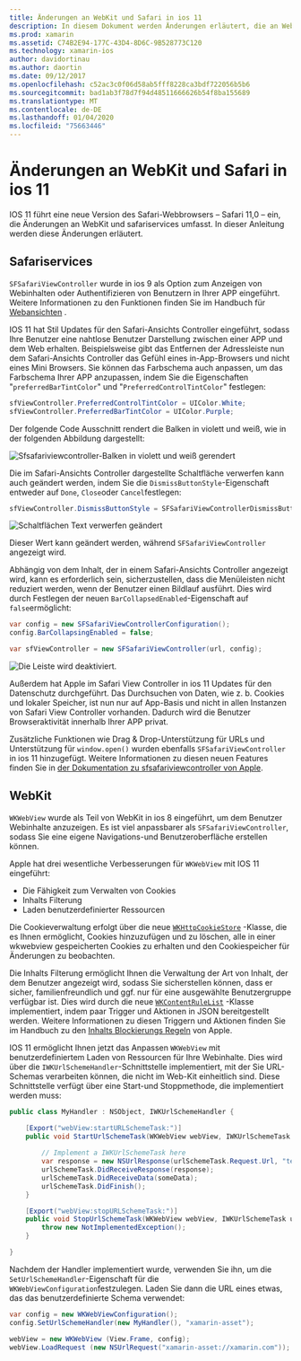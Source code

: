 ```yaml
---
title: Änderungen an WebKit und Safari in ios 11
description: In diesem Dokument werden Änderungen erläutert, die an WebKit und dem Safari Services-Framework in ios 11 vorgenommen wurden. Es wird beschrieben, wie Sie mit Formatierungs Updates in sfsafariviewcontroller und neuen Features in wkwebview arbeiten.
ms.prod: xamarin
ms.assetid: C74B2E94-177C-43D4-8D6C-9B528773C120
ms.technology: xamarin-ios
author: davidortinau
ms.author: daortin
ms.date: 09/12/2017
ms.openlocfilehash: c52ac3c0f06d58ab5fff8228ca3bdf722056b5b6
ms.sourcegitcommit: bad1ab3f78d7f94d48511666626b54f8ba155689
ms.translationtype: MT
ms.contentlocale: de-DE
ms.lasthandoff: 01/04/2020
ms.locfileid: "75663446"
---
```

# <a name="webkit-and-safari-changes-in-ios-11"></a>Änderungen an WebKit und Safari in ios 11

IOS 11 führt eine neue Version des Safari-Webbrowsers – Safari 11,0 – ein, die Änderungen an WebKit und safariservices umfasst. In dieser Anleitung werden diese Änderungen erläutert.

## <a name="safariservices"></a>Safariservices

`SFSafariViewController` wurde in ios 9 als Option zum Anzeigen von Webinhalten oder Authentifizieren von Benutzern in Ihrer APP eingeführt. Weitere Informationen zu den Funktionen finden Sie im Handbuch für [Webansichten](~/ios/user-interface/controls/webview.md#sfsafariviewcontroller) .

IOS 11 hat Stil Updates für den Safari-Ansichts Controller eingeführt, sodass Ihre Benutzer eine nahtlose Benutzer Darstellung zwischen einer APP und dem Web erhalten. Beispielsweise gibt das Entfernen der Adressleiste nun dem Safari-Ansichts Controller das Gefühl eines in-App-Browsers und nicht eines Mini Browsers. Sie können das Farbschema auch anpassen, um das Farbschema Ihrer APP anzupassen, indem Sie die Eigenschaften "`preferredBarTintColor`" und "`PreferredControlTintColor`" festlegen:

```csharp
sfViewController.PreferredControlTintColor = UIColor.White;
sfViewController.PreferredBarTintColor = UIColor.Purple;
```

Der folgende Code Ausschnitt rendert die Balken in violett und weiß, wie in der folgenden Abbildung dargestellt:

![Sfsafariviewcontroller-Balken in violett und weiß gerendert](web-images/image1.png)

Die im Safari-Ansichts Controller dargestellte Schaltfläche verwerfen kann auch geändert werden, indem Sie die `DismissButtonStyle`-Eigenschaft entweder auf `Done`, `Close`oder `Cancel`festlegen:

```csharp
sfViewController.DismissButtonStyle = SFSafariViewControllerDismissButtonStyle.Close;
```

![Schaltflächen Text verwerfen geändert](web-images/image2.png)

Dieser Wert kann geändert werden, während `SFSafariViewController` angezeigt wird.

Abhängig von dem Inhalt, der in einem Safari-Ansichts Controller angezeigt wird, kann es erforderlich sein, sicherzustellen, dass die Menüleisten nicht reduziert werden, wenn der Benutzer einen Bildlauf ausführt. Dies wird durch Festlegen der neuen `BarCollapsedEnabled`-Eigenschaft auf `false`ermöglicht:

```csharp
var config = new SFSafariViewControllerConfiguration();
config.BarCollapsingEnabled = false;

var sfViewController = new SFSafariViewController(url, config);
```

![Die Leiste wird deaktiviert.](web-images/image3.png)

Außerdem hat Apple im Safari View Controller in ios 11 Updates für den Datenschutz durchgeführt. Das Durchsuchen von Daten, wie z. b. Cookies und lokaler Speicher, ist nun nur auf App-Basis und nicht in allen Instanzen von Safari View Controller vorhanden. Dadurch wird die Benutzer Browseraktivität innerhalb Ihrer APP privat.

Zusätzliche Funktionen wie Drag & Drop-Unterstützung für URLs und Unterstützung für `window.open()` wurden ebenfalls `SFSafariViewController` in ios 11 hinzugefügt. Weitere Informationen zu diesen neuen Features finden Sie in [der Dokumentation zu sfsafariviewcontroller von Apple](https://developer.apple.com/documentation/safariservices/sfsafariviewcontroller?changes=latest_minor).

## <a name="webkit"></a>WebKit

`WKWebView` wurde als Teil von WebKit in ios 8 eingeführt, um dem Benutzer Webinhalte anzuzeigen. Es ist viel anpassbarer als `SFSafariViewController`, sodass Sie eine eigene Navigations-und Benutzeroberfläche erstellen können.

Apple hat drei wesentliche Verbesserungen für `WKWebView` mit IOS 11 eingeführt: 

- Die Fähigkeit zum Verwalten von Cookies
- Inhalts Filterung
- Laden benutzerdefinierter Ressourcen

Die Cookieverwaltung erfolgt über die neue [`WKHttpCookieStore`](https://developer.apple.com/documentation/webkit/wkhttpcookiestore) -Klasse, die es Ihnen ermöglicht, Cookies hinzuzufügen und zu löschen, alle in einer wkwebview gespeicherten Cookies zu erhalten und den Cookiespeicher für Änderungen zu beobachten.

Die Inhalts Filterung ermöglicht Ihnen die Verwaltung der Art von Inhalt, der dem Benutzer angezeigt wird, sodass Sie sicherstellen können, dass er sicher, familienfreundlich und ggf. nur für eine ausgewählte Benutzergruppe verfügbar ist. Dies wird durch die neue [`WKContentRuleList`](https://developer.apple.com/documentation/webkit/wkcontentrulelist) -Klasse implementiert, indem paar Trigger und Aktionen in JSON bereitgestellt werden. Weitere Informationen zu diesen Triggern und Aktionen finden Sie im Handbuch zu den [Inhalts Blockierungs Regeln](https://developer.apple.com/library/content/documentation/Extensions/Conceptual/ContentBlockingRules/Introduction/Introduction.html) von Apple.

IOS 11 ermöglicht Ihnen jetzt das Anpassen `WKWebView` mit benutzerdefiniertem Laden von Ressourcen für Ihre Webinhalte. Dies wird über die `IWKUrlSchemeHandler`-Schnittstelle implementiert, mit der Sie URL-Schemas verarbeiten können, die nicht im Web-Kit einheitlich sind. Diese Schnittstelle verfügt über eine Start-und Stoppmethode, die implementiert werden muss:

```csharp
public class MyHandler : NSObject, IWKUrlSchemeHandler {

    [Export("webView:startURLSchemeTask:")]
    public void StartUrlSchemeTask(WKWebView webView, IWKUrlSchemeTask urlSchemeTask){
        
        // Implement a IWKUrlSchemeTask here
        var response = new NSUrlResponse(urlSchemeTask.Request.Url, "text/html", ContentLength, null);
        urlSchemeTask.DidReceiveResponse(response);
        urlSchemeTask.DidReceiveData(someData);
        urlSchemeTask.DidFinish();
    }

    [Export("webView:stopURLSchemeTask:")]
    public void StopUrlSchemeTask(WKWebView webView, IWKUrlSchemeTask urlSchemeTask){
        throw new NotImplementedException();
    }

}
``` 

Nachdem der Handler implementiert wurde, verwenden Sie ihn, um die `SetUrlSchemeHandler`-Eigenschaft für die `WKWebViewConfiguration`festzulegen. Laden Sie dann die URL eines etwas, das das benutzerdefinierte Schema verwendet:

```csharp
var config = new WKWebViewConfiguration();
config.SetUrlSchemeHandler(new MyHandler(), "xamarin-asset");

webView = new WKWebView (View.Frame, config);
webView.LoadRequest (new NSUrlRequest("xamarin-asset://xamarin.com"));
```
